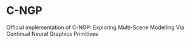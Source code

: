 # C-NGP
Official implementation of C-NGP: Exploring Multi-Scene Modelling Via Continual Neural Graphics Primitives

